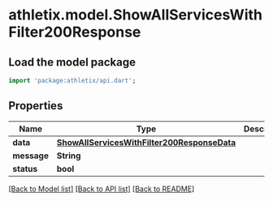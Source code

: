 # athletix.model.ShowAllServicesWithFilter200Response

## Load the model package
```dart
import 'package:athletix/api.dart';
```

## Properties
Name | Type | Description | Notes
------------ | ------------- | ------------- | -------------
**data** | [**ShowAllServicesWithFilter200ResponseData**](ShowAllServicesWithFilter200ResponseData.md) |  | [optional] 
**message** | **String** |  | [optional] 
**status** | **bool** |  | [optional] 

[[Back to Model list]](../README.md#documentation-for-models) [[Back to API list]](../README.md#documentation-for-api-endpoints) [[Back to README]](../README.md)


